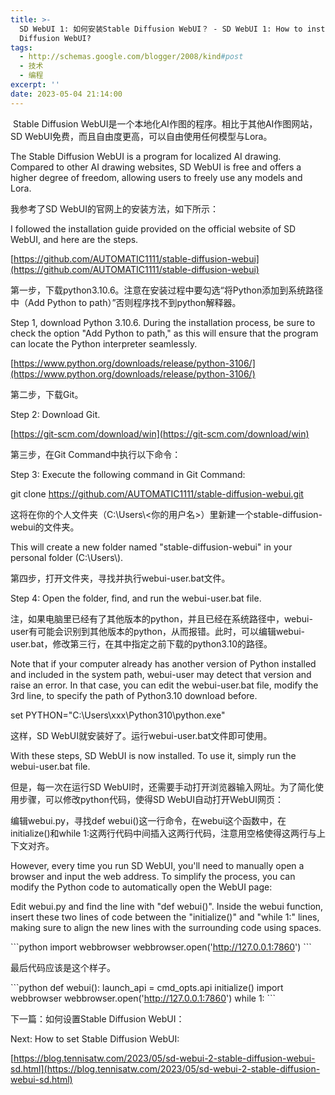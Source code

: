 ```yaml
---
title: >-
  SD WebUI 1: 如何安装Stable Diffusion WebUI？ - SD WebUI 1: How to install Stable
  Diffusion WebUI?
tags:
  - http://schemas.google.com/blogger/2008/kind#post
  - 技术
  - 编程
excerpt: ''
date: 2023-05-04 21:14:00
---
```


<!-- more -->
 Stable Diffusion WebUI是一个本地化AI作图的程序。相比于其他AI作图网站，SD WebUI免费，而且自由度更高，可以自由使用任何模型与Lora。

The Stable Diffusion WebUI is a program for localized AI drawing. Compared to other AI drawing websites, SD WebUI is free and offers a higher degree of freedom, allowing users to freely use any models and Lora.

  

我参考了SD WebUI的官网上的安装方法，如下所示：

I followed the installation guide provided on the official website of SD WebUI, and here are the steps.

[https://github.com/AUTOMATIC1111/stable-diffusion-webui](https://github.com/AUTOMATIC1111/stable-diffusion-webui)

  

第一步，下载python3.10.6。注意在安装过程中要勾选“将Python添加到系统路径中（Add Python to path）”否则程序找不到python解释器。

Step 1, download Python 3.10.6. During the installation process, be sure to check the option "Add Python to path," as this will ensure that the program can locate the Python interpreter seamlessly.

[https://www.python.org/downloads/release/python-3106/](https://www.python.org/downloads/release/python-3106/)

  

第二步，下载Git。

Step 2: Download Git.

[https://git-scm.com/download/win](https://git-scm.com/download/win)

  

第三步，在Git Command中执行以下命令：

Step 3: Execute the following command in Git Command:

git clone https://github.com/AUTOMATIC1111/stable-diffusion-webui.git

  

这将在你的个人文件夹（C:\\Users\\<你的用户名>）里新建一个stable-diffusion-webui的文件夹。

This will create a new folder named "stable-diffusion-webui" in your personal folder (C:\\Users\\<YourUsername>).

  

第四步，打开文件夹，寻找并执行webui-user.bat文件。

Step 4: Open the folder, find, and run the webui-user.bat file.

  

注，如果电脑里已经有了其他版本的python，并且已经在系统路径中，webui-user有可能会识别到其他版本的python，从而报错。此时，可以编辑webui-user.bat，修改第三行，在其中指定之前下载的python3.10的路径。

Note that if your computer already has another version of Python installed and included in the system path, webui-user may detect that version and raise an error. In that case, you can edit the webui-user.bat file, modify the 3rd line, to specify the path of Python3.10 download before.

set PYTHON="C:\\Users\\xxx\\Python310\\python.exe"

  

这样，SD WebUI就安装好了。运行webui-user.bat文件即可使用。

With these steps, SD WebUI is now installed. To use it, simply run the webui-user.bat file.

  

但是，每一次在运行SD WebUI时，还需要手动打开浏览器输入网址。为了简化使用步骤，可以修改python代码，使得SD WebUI自动打开WebUI网页：

编辑webui.py，寻找def webui()这一行命令，在webui这个函数中，在initialize()和while 1:这两行代码中间插入这两行代码，注意用空格使得这两行与上下文对齐。

However, every time you run SD WebUI, you'll need to manually open a browser and input the web address. To simplify the process, you can modify the Python code to automatically open the WebUI page:

Edit webui.py and find the line with "def webui()". Inside the webui function, insert these two lines of code between the "initialize()" and "while 1:" lines, making sure to align the new lines with the surrounding code using spaces.

  

\`\`\`python
import webbrowser
webbrowser.open('http://127.0.0.1:7860')
\`\`\`

  

最后代码应该是这个样子。

  

\`\`\`python
def webui():
    launch\_api = cmd\_opts.api
    initialize()
    import webbrowser
    webbrowser.open('http://127.0.0.1:7860')
    while 1:
\`\`\`

  

下一篇：如何设置Stable Diffusion WebUI：

Next: How to set Stable Diffusion WebUI:

[https://blog.tennisatw.com/2023/05/sd-webui-2-stable-diffusion-webui-sd.html](https://blog.tennisatw.com/2023/05/sd-webui-2-stable-diffusion-webui-sd.html)